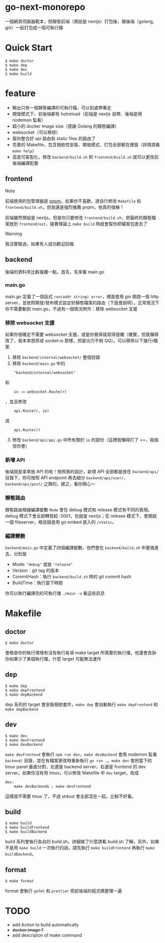 # go-next-monorepo

一個網頁伺服器範本，把靜態前端（預設是 nextjs）打包後，跟後端（golang, gin）一起打包成一個可執行檔

# Quick Start

```
$ make doctor
$ make dep
$ make dev
$ make build
```

# feature

-   輸出只有一個靜態編譯的可執行檔，可以到處帶著走
-   開發模式下，前後端都有 hotreload（前端是 nextjs 自帶、後端是用 nodemon 監看）
-   超小的 docker image size（感謝 Golang 的靜態編譯）
-   websocket（可以移除）
-   幫你整合好 api 路由和 static files 的路由了
-   完善的 Makefile，包含相依性安裝、開發模式、打包全部都在裡面（詳情請看 `make help`）
-   高度可客製化，修改 `backend/build.sh` 和 `frontend/build.sh` 就可以更改前後端編譯配置

## frontend

> [!NOTE]  
> 前端使用的包管理器是 [pnpm](https://pnpm.io)，如果你不喜歡，請自行修改 `Makefile` 和 `frontend/build.sh`，但我還是強烈推薦 pnpm，他真的很棒！

前端雖然預設是 nextjs，但是你只要修改 `frontend/build.sh`，把最終的靜態檔案放到 `frontend/out`，接著理論上 `make build` 時就會幫你把檔案包進去了

> [!WARNING]  
> 我沒實驗過，如果有人成功歡迎回報

## backend

後端的資料夾比較複雜一點，首先，先來看 main.go

### main.go

main.go 定義了一個函式 `run(addr string) error`，裡面會用 gin 開啟一個 http server，並依照開發/發布模式設定好靜態檔案的路由（下面會說明）。正常情況下你不需要動到 main.go，不過有一個情況例外：移除 websocket 支援

### 移除 websocket 支援

如果你很確定不需要 websocket 支援，或是你覺得我寫得很爛（確實，但我懶得改了，我本來想弄成 socket.io 那樣，但是功力不夠 QQ）。可以移除以下幾行/檔案

1. 移除 `backend/internal/websocket/` 整個目錄
2. 移除 `backend/main.go` 中的

```
	"backend/internal/websocket"
```

和

```
	io := websocket.Route(r)
```

，並且修改

```
	api.Route(r, io)
```

成

```
	api.Route(r)
```

3. 修改 `backend/api/api.go` 中所有關於 `io` 的部份（這裡我懶得打了 ==，我相信你會）

### 新增 API

後端就是拿來放 API 的啦！按照我的設計，新增 API 全部都是放在 `backend/api/` 目錄下，你可按照 API endpoint 再去細分 `backend/api/user/`、`backend/api/post/` 之類的，總之，看你開心～

### 靜態路由

靜態路由根據編譯變數 `Mode` 會在 debug 模式和 release 模式有不同的表現。debug 模式下會全部轉發給 :3001，也就是 nextjs；在 release 模式下，會開啟一個 fileserver，根目錄是用 go embed 嵌入的 `/static`。

### 編譯變數

`backend/main.go` 中定義了四個編譯變數，他們會在 `backend/build.sh` 中塞值進去，分別是

-   Mode: `"debug"` 或是 `"release"`
-   Version：git tag 的版本
-   CommitHash：執行 `backend/build.sh` 時的 git commit hash
-   BuildTime：執行當下時間

你可以執行編譯完的可執行擋 `./main -v` 看這些訊息

# Makefile

## doctor
```
$ make doctor
```

會檢查你的執行環境有沒有執行各項 make target 所需要的執行擋，他還會告訴你如果少了某個執行擋，什麼 target 可能無法運作

## dep
```
$ make dep
$ make depFrontend
$ make depBackend
```

dep 系列的 target 會安裝相依套件，`make dep` 會自動執行 `make depFrontend` 和 `make depBackend`

## dev
```
$ make dev
$ make devFrontend
$ make devBackend
```

`make devFrontend` 會執行 `npm run dev`，`make devBackend` 會用 nodemon 監看 `backend/` 目錄，並在有檔案更改時重新執行 `go run .`。`make dev` 會把當下的 tmux panel 垂直分割，左邊是 backend server，右邊是 frontend 的 dev server。如果你沒有用 tmux，可以修改 Makefile 中 `dev` target，改成 

```
dev: 
    make devBackend& ; make devFrontend
```

這樣就不需要 tmux 了，不過 stdout 會全部混在一起，比較不好看。

## build
```
$ make build
$ make buildFrontend
$ make buildBackend
```

build 系列會執行各自的 build.sh，詳細做了什麼請看 build.sh 了解。另外，如果不是用 `make build` 一次執行的話，請先執行 `make buildFrontend` 再執行 `make buildBackend`。

## format
```
$ make format
```

format 會執行 `gofmt` 和 `prettier` 把前後端的程式碼整理一遍

# TODO

-   add Action to build automatically
-   ~~docker image ?~~
-   add descripton of make command
